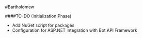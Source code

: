 #Bartholomew

####TO-DO (Initialization Phase)

 - Add NuGet script for packages
 - Configuration for ASP.NET integration with Bot API Framework
